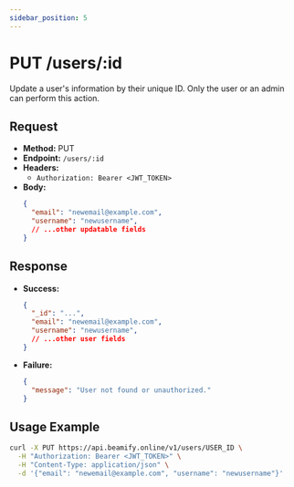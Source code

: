 ```yaml
---
sidebar_position: 5
---
```


# PUT /users/:id

Update a user's information by their unique ID. Only the user or an admin can perform this action.

## Request
- **Method:** PUT
- **Endpoint:** `/users/:id`
- **Headers:**
  - `Authorization: Bearer <JWT_TOKEN>`
- **Body:**
  ```json
  {
    "email": "newemail@example.com",
    "username": "newusername",
    // ...other updatable fields
  }
  ```

## Response
- **Success:**
  ```json
  {
    "_id": "...",
    "email": "newemail@example.com",
    "username": "newusername",
    // ...other user fields
  }
  ```
- **Failure:**
  ```json
  {
    "message": "User not found or unauthorized."
  }
  ```

## Usage Example
```bash
curl -X PUT https://api.beamify.online/v1/users/USER_ID \
  -H "Authorization: Bearer <JWT_TOKEN>" \
  -H "Content-Type: application/json" \
  -d '{"email": "newemail@example.com", "username": "newusername"}'
``` 